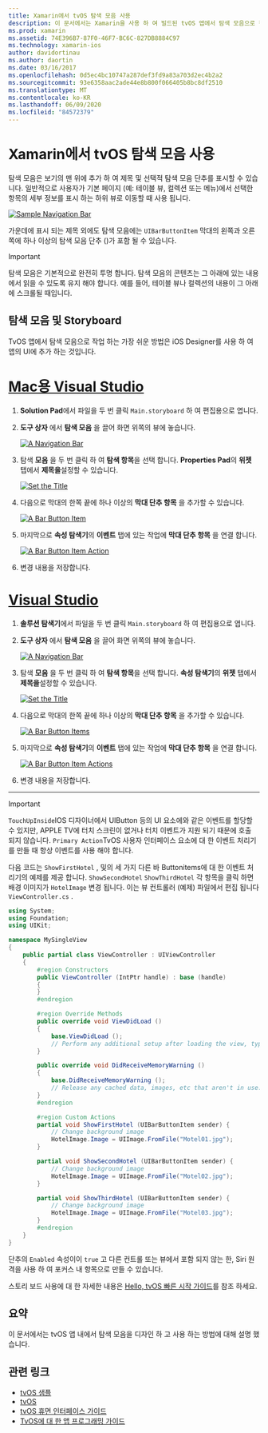 ```yaml
---
title: Xamarin에서 tvOS 탐색 모음 사용
description: 이 문서에서는 Xamarin을 사용 하 여 빌드된 tvOS 앱에서 탐색 모음으로 작업 하는 방법을 설명 합니다. 스토리 보드에 탐색 모음을 설정 하 고 이러한 단추에서 이벤트에 응답 하는 방법을 설명 합니다.
ms.prod: xamarin
ms.assetid: 74E396B7-87F0-46F7-BC6C-827DB8884C97
ms.technology: xamarin-ios
author: davidortinau
ms.author: daortin
ms.date: 03/16/2017
ms.openlocfilehash: 0d5ec4bc10747a287def3fd9a83a703d2ec4b2a2
ms.sourcegitcommit: 93e6358aac2ade44e8b800f066405b8bc8df2510
ms.translationtype: MT
ms.contentlocale: ko-KR
ms.lasthandoff: 06/09/2020
ms.locfileid: "84572379"
---
```

# <a name="working-with-tvos-navigation-bars-in-xamarin"></a>Xamarin에서 tvOS 탐색 모음 사용

탐색 모음은 보기의 맨 위에 추가 하 여 제목 및 선택적 탐색 모음 단추를 표시할 수 있습니다. 일반적으로 사용자가 기본 페이지 (예: 테이블 뷰, 컬렉션 또는 메뉴)에서 선택한 항목의 세부 정보를 표시 하는 하위 뷰로 이동할 때 사용 됩니다.

[![](navigation-bars-images/navbar01.png "Sample Navigation Bar")](navigation-bars-images/navbar01.png#lightbox)

가운데에 표시 되는 제목 외에도 탐색 모음에는 `UIBarButtonItem` 막대의 왼쪽과 오른쪽에 하나 이상의 탐색 모음 단추 ()가 포함 될 수 있습니다.

> [!IMPORTANT]
> 탐색 모음은 기본적으로 완전히 투명 합니다. 탐색 모음의 콘텐츠는 그 아래에 있는 내용에서 읽을 수 있도록 유지 해야 합니다. 예를 들어, 테이블 뷰나 컬렉션의 내용이 그 아래에 스크롤될 때입니다.

<a name="Navigation-Bars-and-Storyboards"></a>

## <a name="navigation-bars-and-storyboards"></a>탐색 모음 및 Storyboard

TvOS 앱에서 탐색 모음으로 작업 하는 가장 쉬운 방법은 iOS Designer를 사용 하 여 앱의 UI에 추가 하는 것입니다.

# <a name="visual-studio-for-mac"></a>[Mac용 Visual Studio](#tab/macos)

1. **Solution Pad**에서 파일을 두 번 클릭 `Main.storyboard` 하 여 편집용으로 엽니다.
1. **도구 상자** 에서 **탐색 모음** 을 끌어 화면 위쪽의 뷰에 놓습니다.

    [![](navigation-bars-images/navbar02.png "A Navigation Bar")](navigation-bars-images/navbar02.png#lightbox)
1. 탐색 **모음** 을 두 번 클릭 하 여 **탐색 항목**을 선택 합니다. **Properties Pad**의 **위젯** 탭에서 **제목을**설정할 수 있습니다.

    [![](navigation-bars-images/navbar03.png "Set the Title")](navigation-bars-images/navbar03.png#lightbox)
1. 다음으로 막대의 한쪽 끝에 하나 이상의 **막대 단추 항목** 을 추가할 수 있습니다.

    [![](navigation-bars-images/navbar04.png "A Bar Button Item")](navigation-bars-images/navbar04.png#lightbox)
1. 마지막으로 **속성 탐색기**의 **이벤트** 탭에 있는 작업에 **막대 단추 항목** 을 연결 합니다.

    [![](navigation-bars-images/navbar05.png "A Bar Button Item Action")](navigation-bars-images/navbar05.png#lightbox)
1. 변경 내용을 저장합니다.

# <a name="visual-studio"></a>[Visual Studio](#tab/windows)

1. **솔루션 탐색기**에서 파일을 두 번 클릭 `Main.storyboard` 하 여 편집용으로 엽니다.
1. **도구 상자** 에서 **탐색 모음** 을 끌어 화면 위쪽의 뷰에 놓습니다.

    [![](navigation-bars-images/navbar02-vs.png "A Navigation Bar")](navigation-bars-images/navbar02-vs.png#lightbox)
1. 탐색 **모음** 을 두 번 클릭 하 여 **탐색 항목**을 선택 합니다. **속성 탐색기**의 **위젯** 탭에서 **제목을**설정할 수 있습니다.

    [![](navigation-bars-images/navbar03-vs.png "Set the Title")](navigation-bars-images/navbar03-vs.png#lightbox)
1. 다음으로 막대의 한쪽 끝에 하나 이상의 **막대 단추 항목** 을 추가할 수 있습니다.

    [![](navigation-bars-images/navbar04-vs.png "A Bar Button Items")](navigation-bars-images/navbar04-vs.png#lightbox)
1. 마지막으로 **속성 탐색기**의 **이벤트** 탭에 있는 작업에 **막대 단추 항목** 을 연결 합니다.

    [![](navigation-bars-images/navbar05-vs.png "A Bar Button Item Actions")](navigation-bars-images/navbar05-vs.png#lightbox)
1. 변경 내용을 저장합니다.

-----

> [!IMPORTANT]
> `TouchUpInside`IOS 디자이너에서 UIButton 등의 UI 요소에와 같은 이벤트를 할당할 수 있지만, APPLE TV에 터치 스크린이 없거나 터치 이벤트가 지원 되기 때문에 호출 되지 않습니다. `Primary Action`TvOS 사용자 인터페이스 요소에 대 한 이벤트 처리기를 만들 때 항상 이벤트를 사용 해야 합니다.

다음 코드는 `ShowFirstHotel` , 및의 세 가지 다른 바 Buttonitems에 대 한 이벤트 처리기의 예제를 제공 합니다. `ShowSecondHotel` `ShowThirdHotel` 각 항목을 클릭 하면 배경 이미지가 `HotelImage` 변경 됩니다. 이는 뷰 컨트롤러 (예제) 파일에서 편집 됩니다 `ViewController.cs` .

```csharp
using System;
using Foundation;
using UIKit;

namespace MySingleView
{
    public partial class ViewController : UIViewController
    {
        #region Constructors
        public ViewController (IntPtr handle) : base (handle)
        {
        }
        #endregion

        #region Override Methods
        public override void ViewDidLoad ()
        {
            base.ViewDidLoad ();
            // Perform any additional setup after loading the view, typically from a nib.
        }

        public override void DidReceiveMemoryWarning ()
        {
            base.DidReceiveMemoryWarning ();
            // Release any cached data, images, etc that aren't in use.
        }
        #endregion

        #region Custom Actions
        partial void ShowFirstHotel (UIBarButtonItem sender) {
            // Change background image
            HotelImage.Image = UIImage.FromFile("Motel01.jpg");
        }

        partial void ShowSecondHotel (UIBarButtonItem sender) {
            // Change background image
            HotelImage.Image = UIImage.FromFile("Motel02.jpg");
        }

        partial void ShowThirdHotel (UIBarButtonItem sender) {
            // Change background image
            HotelImage.Image = UIImage.FromFile("Motel03.jpg");
        }
        #endregion
    }
}
```

단추의 `Enabled` 속성이이 `true` 고 다른 컨트롤 또는 뷰에서 포함 되지 않는 한, Siri 원격을 사용 하 여 포커스 내 항목으로 만들 수 있습니다.

스토리 보드 사용에 대 한 자세한 내용은 [Hello, tvOS 빠른 시작 가이드](~/ios/tvos/get-started/hello-tvos.md)를 참조 하세요.

<a name="Summary"></a>

## <a name="summary"></a>요약

이 문서에서는 tvOS 앱 내에서 탐색 모음을 디자인 하 고 사용 하는 방법에 대해 설명 했습니다.

## <a name="related-links"></a>관련 링크

- [tvOS 샘플](https://docs.microsoft.com/samples/browse/?products=xamarin&term=Xamarin.iOS+tvOS)
- [tvOS](https://developer.apple.com/tvos/)
- [tvOS 휴먼 인터페이스 가이드](https://developer.apple.com/tvos/human-interface-guidelines/)
- [TvOS에 대 한 앱 프로그래밍 가이드](https://developer.apple.com/library/prerelease/tvos/documentation/General/Conceptual/AppleTV_PG/)
